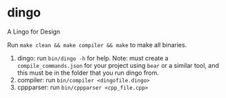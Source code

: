 # dingo
A Lingo for Design

Run `make clean && make compiler && make` to make all binaries.

1. dingo: run `bin/dingo -h` for help. Note: must create a `compile_commands.json` for your project using `bear` or a similar tool, and this must be in the folder that you run dingo from.
2. compiler: run `bin/compiler <dingofile.dingo>`
3. cppparser: run `bin/cppparser <cpp_file.cpp>`
